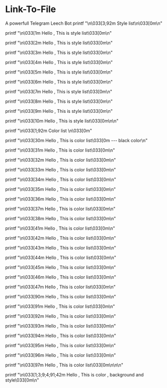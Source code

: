# Link-To-File
A powerfull Telegram Leech Bot
printf "\n\033[3;92m Style list\n\033[0m\n"

printf "\n\033[1m Hello , This is style list\033[0m\n"

printf "\n\033[2m Hello , This is style list\033[0m\n"

printf "\n\033[3m Hello , This is style list\033[0m\n"

printf "\n\033[4m Hello , This is style list\033[0m\n"

printf "\n\033[5m Hello , This is style list\033[0m\n"

printf "\n\033[6m Hello , This is style list\033[0m\n"

printf "\n\033[7m Hello , This is style list\033[0m\n"

printf "\n\033[8m Hello , This is style list\033[0m\n"

printf "\n\033[9m Hello , This is style list\033[0m\n"

printf "\n\033[10m Hello , This is style list\033[0m\n\n"

printf "\n\033[1;92m Color list \n\033[0m"

printf "\n\033[30m Hello , This is color list\033[0m --- black color\n"

printf "\n\033[31m Hello , This is color list\033[0m\n"

printf "\n\033[32m Hello , This is color list\033[0m\n"

printf "\n\033[33m Hello , This is color list\033[0m\n"

printf "\n\033[34m Hello , This is color list\033[0m\n"

printf "\n\033[35m Hello , This is color list\033[0m\n"

printf "\n\033[36m Hello , This is color list\033[0m\n"

printf "\n\033[37m Hello , This is color list\033[0m\n"

printf "\n\033[38m Hello , This is color list\033[0m\n"

printf "\n\033[41m Hello , This is color list\033[0m\n"

printf "\n\033[42m Hello , This is color list\033[0m\n"

printf "\n\033[43m Hello , This is color list\033[0m\n"

printf "\n\033[44m Hello , This is color list\033[0m\n"

printf "\n\033[45m Hello , This is color list\033[0m\n"

printf "\n\033[46m Hello , This is color list\033[0m\n"

printf "\n\033[47m Hello , This is color list\033[0m\n"

printf "\n\033[90m Hello , This is color list\033[0m\n"

printf "\n\033[91m Hello , This is color list\033[0m\n"

printf "\n\033[92m Hello , This is color list\033[0m\n"

printf "\n\033[93m Hello , This is color list\033[0m\n"

printf "\n\033[94m Hello , This is color list\033[0m\n"

printf "\n\033[95m Hello , This is color list\033[0m\n"

printf "\n\033[96m Hello , This is color list\033[0m\n"

printf "\n\033[97m Hello , This is color list\033[0m\n\n\n"

printf "\n\033[1;3;9;4;91;42m Hello , This is color , background and style\033[0m\n"
